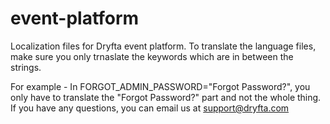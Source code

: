 # event-platform
Localization files for Dryfta event platform. To translate the language files, make sure you only trnaslate the keywords which are in between the strings.

For example - In FORGOT_ADMIN_PASSWORD="Forgot Password?", you only have to translate the "Forgot Password?" part and not the whole thing. If you have any questions, you can email us at support@dryfta.com
